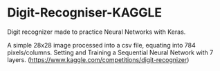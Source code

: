 # Digit-Recogniser-KAGGLE
Digit recognizer made to practice Neural Networks with Keras.

A simple 28x28 image processed into a csv file, equating into 784 pixels/columns.
Setting and Training a Sequential Neural Network with 7 layers.
(https://www.kaggle.com/competitions/digit-recognizer)
